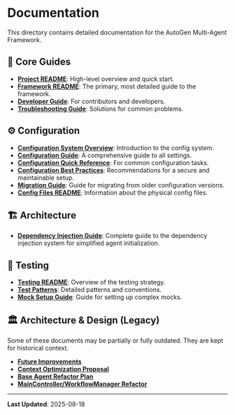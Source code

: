 # Documentation

This directory contains detailed documentation for the AutoGen Multi-Agent Framework.

## 🚀 Core Guides
- **[Project README](../README.md)**: High-level overview and quick start.
- **[Framework README](../autogen_framework/README.md)**: The primary, most detailed guide to the framework.
- **[Developer Guide](../autogen_framework/docs/developer-guide.md)**: For contributors and developers.
- **[Troubleshooting Guide](../autogen_framework/docs/troubleshooting.md)**: Solutions for common problems.

## ⚙️ Configuration
- **[Configuration System Overview](configuration-system-overview.md)**: Introduction to the config system.
- **[Configuration Guide](configuration-guide.md)**: A comprehensive guide to all settings.
- **[Configuration Quick Reference](configuration-quick-reference.md)**: For common configuration tasks.
- **[Configuration Best Practices](configuration-best-practices.md)**: Recommendations for a secure and maintainable setup.
- **[Migration Guide](migration-guide.md)**: Guide for migrating from older configuration versions.
- **[Config Files README](../config/README.md)**: Information about the physical config files.

## 🏗️ Architecture
- **[Dependency Injection Guide](dependency-injection-guide.md)**: Complete guide to the dependency injection system for simplified agent initialization.

## 🧪 Testing
- **[Testing README](../tests/README.md)**: Overview of the testing strategy.
- **[Test Patterns](../tests/TEST_PATTERNS.md)**: Detailed patterns and conventions.
- **[Mock Setup Guide](../tests/MOCK_SETUP_GUIDE.md)**: Guide for setting up complex mocks.

## 🏛️ Architecture & Design (Legacy)
Some of these documents may be partially or fully outdated. They are kept for historical context.

- **[Future Improvements](../autogen_framework/docs/FUTURE_IMPROVEMENTS.md)**
- **[Context Optimization Proposal](../autogen_framework/docs/context-optimization-proposal.md)**
- **[Base Agent Refactor Plan](../autogen_framework/docs/base_agent_refactor_plan.md)**
- **[MainController/WorkflowManager Refactor](maincontroller-workflowmanager-refactor.md)**

---

**Last Updated**: 2025-08-18